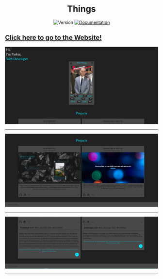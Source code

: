 <h1 align="center" class="fas fa-microscope">Things</h1>
<p align="center">
  <img alt="Version" src="https://img.shields.io/badge/version-2.0.0-blue.svg?cacheSeconds=2592000" />
  <a href="https://github.com/ParkerM2/GamesList#readme" target="_blank">
    <img alt="Documentation" src="https://img.shields.io/badge/documentation-yes-brightgreen.svg" />
  </a>

</p>

## [Click here to go to the Website!](https://parkermanning.net)

![HomePage](https://github.com/ParkerM2/revisedportfolio/blob/main/src/images/portfolioA.PNG?raw=true)

---

![HomePage2](https://github.com/ParkerM2/revisedportfolio/blob/main/src/images/portfolioB.PNG?raw=true)

---


![HomePage2](https://github.com/ParkerM2/revisedportfolio/blob/main/src/images/portfolioC.PNG?raw=true)

---


